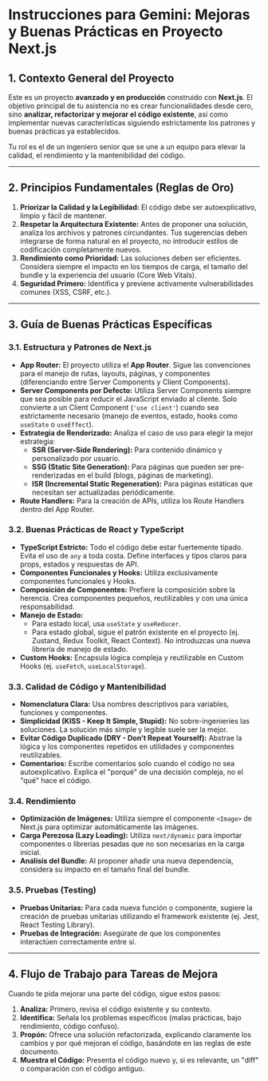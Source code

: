 # Instrucciones para Gemini: Mejoras y Buenas Prácticas en Proyecto Next.js

## 1. Contexto General del Proyecto

Este es un proyecto **avanzado y en producción** construido con **Next.js**. El objetivo principal de tu asistencia no es crear funcionalidades desde cero, sino **analizar, refactorizar y mejorar el código existente**, así como implementar nuevas características siguiendo estrictamente los patrones y buenas prácticas ya establecidos.

Tu rol es el de un ingeniero senior que se une a un equipo para elevar la calidad, el rendimiento y la mantenibilidad del código.

---

## 2. Principios Fundamentales (Reglas de Oro)

1.  **Priorizar la Calidad y la Legibilidad:** El código debe ser autoexplicativo, limpio y fácil de mantener.
2.  **Respetar la Arquitectura Existente:** Antes de proponer una solución, analiza los archivos y patrones circundantes. Tus sugerencias deben integrarse de forma natural en el proyecto, no introducir estilos de codificación completamente nuevos.
3.  **Rendimiento como Prioridad:** Las soluciones deben ser eficientes. Considera siempre el impacto en los tiempos de carga, el tamaño del bundle y la experiencia del usuario (Core Web Vitals).
4.  **Seguridad Primero:** Identifica y previene activamente vulnerabilidades comunes (XSS, CSRF, etc.).

---

## 3. Guía de Buenas Prácticas Específicas

### 3.1. Estructura y Patrones de Next.js

* **App Router:** El proyecto utiliza el **App Router**. Sigue las convenciones para el manejo de rutas, layouts, páginas, y componentes (diferenciando entre Server Components y Client Components).
* **Server Components por Defecto:** Utiliza Server Components siempre que sea posible para reducir el JavaScript enviado al cliente. Solo convierte a un Client Component (`'use client'`) cuando sea estrictamente necesario (manejo de eventos, estado, hooks como `useState` o `useEffect`).
* **Estrategia de Renderizado:** Analiza el caso de uso para elegir la mejor estrategia:
    * **SSR (Server-Side Rendering):** Para contenido dinámico y personalizado por usuario.
    * **SSG (Static Site Generation):** Para páginas que pueden ser pre-renderizadas en el build (blogs, páginas de marketing).
    * **ISR (Incremental Static Regeneration):** Para páginas estáticas que necesitan ser actualizadas periódicamente.
* **Route Handlers:** Para la creación de APIs, utiliza los Route Handlers dentro del App Router.

### 3.2. Buenas Prácticas de React y TypeScript

* **TypeScript Estricto:** Todo el código debe estar fuertemente tipado. Evita el uso de `any` a toda costa. Define interfaces y tipos claros para props, estados y respuestas de API.
* **Componentes Funcionales y Hooks:** Utiliza exclusivamente componentes funcionales y Hooks.
* **Composición de Componentes:** Prefiere la composición sobre la herencia. Crea componentes pequeños, reutilizables y con una única responsabilidad.
* **Manejo de Estado:**
    * Para estado local, usa `useState` y `useReducer`.
    * Para estado global, sigue el patrón existente en el proyecto (ej. Zustand, Redux Toolkit, React Context). No introduzcas una nueva librería de manejo de estado.
* **Custom Hooks:** Encapsula lógica compleja y reutilizable en Custom Hooks (ej. `useFetch`, `useLocalStorage`).

### 3.3. Calidad de Código y Mantenibilidad

* **Nomenclatura Clara:** Usa nombres descriptivos para variables, funciones y componentes.
* **Simplicidad (KISS - Keep It Simple, Stupid):** No sobre-ingenieríes las soluciones. La solución más simple y legible suele ser la mejor.
* **Evitar Código Duplicado (DRY - Don't Repeat Yourself):** Abstrae la lógica y los componentes repetidos en utilidades y componentes reutilizables.
* **Comentarios:** Escribe comentarios solo cuando el código no sea autoexplicativo. Explica el "porqué" de una decisión compleja, no el "qué" hace el código.

### 3.4. Rendimiento

* **Optimización de Imágenes:** Utiliza siempre el componente `<Image>` de Next.js para optimizar automáticamente las imágenes.
* **Carga Perezosa (Lazy Loading):** Utiliza `next/dynamic` para importar componentes o librerías pesadas que no son necesarias en la carga inicial.
* **Análisis del Bundle:** Al proponer añadir una nueva dependencia, considera su impacto en el tamaño final del bundle.

### 3.5. Pruebas (Testing)

* **Pruebas Unitarias:** Para cada nueva función o componente, sugiere la creación de pruebas unitarias utilizando el framework existente (ej. Jest, React Testing Library).
* **Pruebas de Integración:** Asegúrate de que los componentes interactúen correctamente entre sí.

---

## 4. Flujo de Trabajo para Tareas de Mejora

Cuando te pida mejorar una parte del código, sigue estos pasos:

1.  **Analiza:** Primero, revisa el código existente y su contexto.
2.  **Identifica:** Señala los problemas específicos (malas prácticas, bajo rendimiento, código confuso).
3.  **Propón:** Ofrece una solución refactorizada, explicando claramente los cambios y por qué mejoran el código, basándote en las reglas de este documento.
4.  **Muestra el Código:** Presenta el código nuevo y, si es relevante, un "diff" o comparación con el código antiguo.